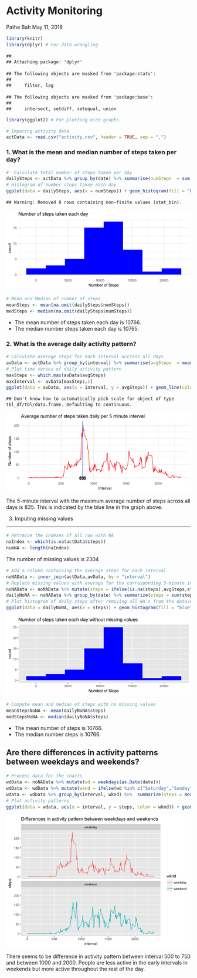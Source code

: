 Activity Monitoring
================
Pathe Bah
May 11, 2018

``` r
library(knitr)
library(dplyr) # For data wrangling
```

    ## 
    ## Attaching package: 'dplyr'

    ## The following objects are masked from 'package:stats':
    ## 
    ##     filter, lag

    ## The following objects are masked from 'package:base':
    ## 
    ##     intersect, setdiff, setequal, union

``` r
library(ggplot2) # For plotting nice graphs
```

``` r
# Imporing activity data
actData <- read.csv("activity.csv", header = TRUE, sep = ",")
```

### 1. What is the mean and median number of steps taken per day?

``` r
#  Calculate total number of steps taken per day
dailySteps <- actData %>% group_by(date) %>% summarise(numSteps  = sum(steps))
# Histogram of number steps taken each day
ggplot(data = dailySteps, aes(x = numSteps)) + geom_histogram(fill = "blue", bins = 8) + xlab("Number of Steps") + theme_minimal() + ggtitle("Number of steps taken each day")
```

    ## Warning: Removed 8 rows containing non-finite values (stat_bin).

![](PA1_template_files/figure-markdown_github/Number%20of%20steps%20per%20day-1.png)

``` r
# Mean and Median of number of steps
meanSteps <- mean(na.omit(dailySteps$numSteps))
medSteps <- median(na.omit(dailySteps$numSteps))
```

-   The mean number of steps taken each day is 10766.
-   The median number steps taken each day is 10765.

### 2. What is the average daily activity pattern?

``` r
# Calculate average steps for each interval accross all days
avData <- actData %>% group_by(interval) %>% summarise(avgSteps  = mean(na.omit(steps)))
# Plot time series of daily activity pattern
maxSteps <- which.max(avData$avgSteps)
maxInterval <- avData[maxSteps,1]
ggplot(data = avData, aes(x = interval, y = avgSteps)) + geom_line(color = "red") + xlab("Interval") + ylab("Number of steps") + ggtitle("Average daily activity pattern") + geom_vline(aes(xintercept = maxInterval), color = "blue") + geom_text(aes(maxInterval,0,label = maxInterval, hjust = 0.5, vjust = 0.5)) + theme_minimal() + ggtitle("Average number of steps taken daily per 5 minute interval")
```

    ## Don't know how to automatically pick scale for object of type tbl_df/tbl/data.frame. Defaulting to continuous.

![](PA1_template_files/figure-markdown_github/Daily%20activity%20pattern-1.png)

The 5-minute interval with the maximum average number of steps across all days is 835. This is indicated by the blue line in the graph above.

3. Imputing missing values
--------------------------

``` r
# Retreive the indexes of all row with NA
naIndex <- which(is.na(actData$steps))
numNA <- length(naIndex)
```

The number of missing values is 2304

``` r
# Add a column containing the average steps for each interval
noNAData <- inner_join(actData,avData, by = "interval")
# Replace missing values with average for the corresponding 5-minute interval.
noNAData <- noNAData %>% mutate(steps = ifelse(is.na(steps),avgSteps,steps))
dailyNoNA <- noNAData %>% group_by(date) %>% summarize(steps = sum(steps))
# Plot histogram of daily steps after removing all NA's from the dataset
ggplot(data = dailyNoNA, aes(x = steps)) + geom_histogram(fill = "blue", bins = 8) + xlab("Number of Steps") + ggtitle("Number of steps taken each day without missing values")
```

![](PA1_template_files/figure-markdown_github/Fill%20in%20missing%20values-1.png)

``` r
# Compute mean and median of steps with no missing values
meanStepsNoNA <- mean(dailyNoNA$steps)
medStepsNoNA <- median(dailyNoNA$steps)
```

-   The mean number of steps is 10766.
-   The median number steps is 10766.

Are there differences in activity patterns between weekdays and weekends?
-------------------------------------------------------------------------

``` r
# Process data for the charts
wdData <- noNAData %>% mutate(wd = weekdays(as.Date(date)))
wdData <- wdData %>% mutate(wknd = ifelse(wd %in% c("Saturday","Sunday"),"weekend","weekday"))
wdata <- wdData %>% group_by(interval, wknd) %>%  summarize(steps = mean(steps))
# Plot activity patterns
ggplot(data = wdata, aes(x = interval, y = steps, color = wknd)) + geom_line() +facet_wrap(~wknd, nrow = 2) + ggtitle("Differences in activity pattern between weekdays and weekends")
```

![](PA1_template_files/figure-markdown_github/Differences%20in%20activity%20patterns-1.png)

There seems to be difference in activity pattern between interval 500 to 750 and between 1000 and 2000. People are less active in the early intervals in weekends but more active throughout the rest of the day.
